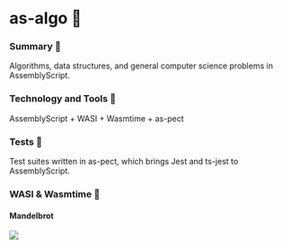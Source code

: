 # as-algo 🚀

### Summary 📖

Algorithms, data structures, and general computer science problems in AssemblyScript.

### Technology and Tools 🧰

AssemblyScript + WASI + Wasmtime + as-pect

### Tests 🧪

Test suites written in as-pect, which brings Jest and ts-jest to AssemblyScript.

### WASI & Wasmtime 🧩
#### Mandelbrot

![](https://media.giphy.com/media/ifNKKnRWnSmLRMPdby/giphy.gif)
